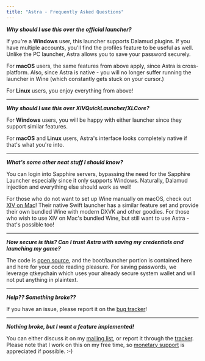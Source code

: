 ```yaml
---
title: "Astra - Frequently Asked Questions"
---
```


***Why should I use this over the official launcher?***

If you're a **Windows** user, this launcher supports Dalamud plugins. If you have multiple accounts, you'll find the profiles feature to be useful as well. Unlike the PC launcher, Astra allows you to save your password securely.

For **macOS** users, the same features from above apply, since Astra is cross-platform. Also, since Astra is native - you will no longer suffer running the launcher in Wine (which constantly gets stuck on your cursor.)

For **Linux** users, you enjoy everything from above!

---

***Why should I use this over XIVQuickLauncher/XLCore?***

For **Windows** users, you will be happy with either launcher since they support similar features.

For **macOS** and **Linux** users, Astra's interface looks completely native if that's what you're into.

---

***What's some other neat stuff I should know?***

You can login into Sapphire servers, bypassing the need for the Sapphire Launcher especially
since it only supports Windows. Naturally, Dalamud injection and everything else should work as well!

For those who do not want to set up Wine manually on macOS, check out [XIV on Mac](https://www.xivmac.com/)! Their native Swift launcher has a similar feature set and provide their own bundled Wine with modern DXVK and other goodies. For those who wish to use XIV on Mac's bundled Wine, but still want to use Astra - that's possible too!

---

***How secure is this? Can I trust Astra with saving my credentials and launching my game?***

The code is [open source](https://git.sr.ht/~redstrate/astra), and the boot/launcher portion is contained here and here for your code reading pleasure. For saving passwords, we leverage qtkeychain which uses your already secure system wallet and will not put anything in plaintext.

---

***Help?? Something broke??***

If you have an issue, please report it on the [bug tracker](https://todo.sr.ht/~redstrate/astra)!

---

***Nothing broke, but I want a feature implemented!***

You can either discuss it on my [mailing list](https://lists.sr.ht/~redstrate/public-inbox), or report it through the [tracker](https://todo.sr.ht/~redstrate/astra). Please note that I work on this on my free time, so [monetary support](https://ko-fi.com/redstrate) is appreciated if possible. :-)
